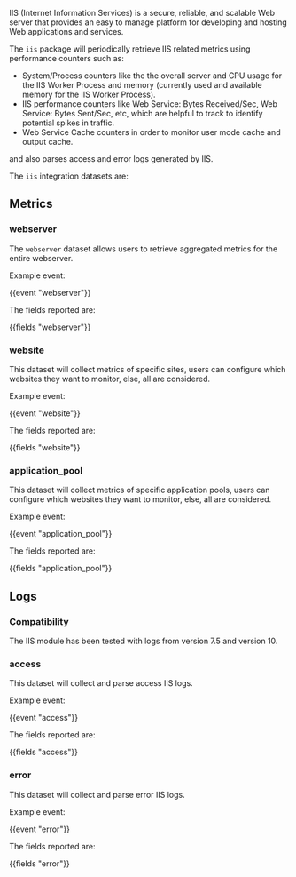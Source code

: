 IIS (Internet Information Services) is a secure, reliable, and scalable Web server that provides an easy to manage platform for developing and hosting Web applications and services.

The `iis` package will periodically retrieve IIS related metrics using performance counters such as:

 - System/Process counters like the the overall server and CPU usage for the IIS Worker Process and memory (currently used and available memory for the IIS Worker Process).
 - IIS performance counters like Web Service: Bytes Received/Sec, Web Service: Bytes Sent/Sec, etc, which are helpful to track to identify potential spikes in traffic.
 - Web Service Cache counters in order to monitor user mode cache and output cache.

and also parses access and error logs generated by IIS.

The `iis` integration datasets are:

## Metrics

### webserver
The `webserver` dataset allows users to retrieve aggregated metrics for the entire webserver.

Example event:

{{event "webserver"}}

The fields reported are:

{{fields "webserver"}}

### website
This dataset will collect metrics of specific sites, users can configure which websites they want to monitor, else, all are considered.

Example event:

{{event "website"}}

The fields reported are:

{{fields "website"}}

### application_pool
This dataset will collect metrics of specific application pools, users can configure which websites they want to monitor, else, all are considered.

Example event:

{{event "application_pool"}}

The fields reported are:

{{fields "application_pool"}}

## Logs

### Compatibility

The IIS module has been tested with logs from version 7.5 and version 10.

### access
This dataset will collect and parse access IIS logs.

Example event:

{{event "access"}}

The fields reported are:

{{fields "access"}}



### error
This dataset will collect and parse error IIS logs.

Example event:

{{event "error"}}

The fields reported are:

{{fields "error"}}